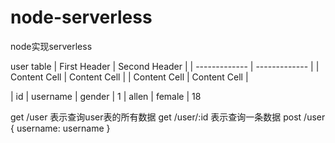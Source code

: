 # node-serverless
node实现serverless

user table
| First Header  | Second Header |
| ------------- | ------------- |
| Content Cell  | Content Cell  |
| Content Cell  | Content Cell  |

| id | username | gender
| 1 | allen | female | 18

get /user 表示查询user表的所有数据
get /user/:id 表示查询一条数据
post /user {
  username: username
}
